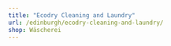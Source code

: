 ```yaml
---
title: "Ecodry Cleaning and Laundry"
url: /edinburgh/ecodry-cleaning-and-laundry/
shop: Wäscherei
---
```

